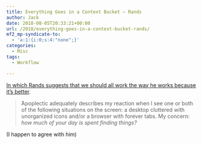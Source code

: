 ```yaml
---
title: Everything Goes in a Context Bucket – Rands
author: Jack
date: 2018-08-05T20:33:21+00:00
url: /2018/everything-goes-in-a-context-bucket-rands/
mf2_mp-syndicate-to:
  - 'a:1:{i:0;s:4:"none";}'
categories:
  - Misc
tags:
  - Workflow

---
```

[In which Rands suggests that we should all work the way he works because it&#8217;s better][1].

> ̌Apoplectic adequately describes my reaction when I see one or both of the following situations on the screen: a desktop cluttered with unorganized icons and/or a browser with forever tabs. My concern: _how much of your day is spent finding things?_

(I happen to agree with him)

 [1]: http://randsinrepose.com/archives/everything-goes-in-a-context-bucket/